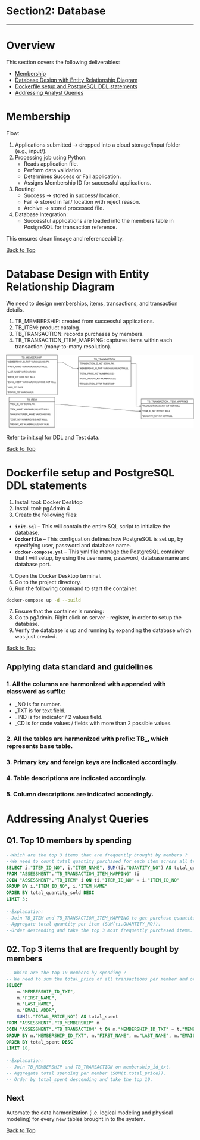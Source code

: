 # Section2: Database
---

# Overview
This section covers the following deliverables:
- [Membership](#membership)
- [Database Design with Entity Relationship Diagram](#database_design_with_entity_relationship_diagram)
- [Dockerfile setup and PostgreSQL DDL statements](#dockerfile_setup_and_postgresql_ddl_statements)
- [Addressing Analyst Queries](#addressing_analyst_queries)

# Membership
Flow:
1. Applications submitted → dropped into a cloud storage/input folder (e.g., input/).
2. Processing job using Python:
	- Reads application file.
	- Perform data validation.
	- Determines Success or Fail application.
	- Assigns Membership ID for successful applications.
4. Routing:
	- Success → stored in success/ location.
	- Fail → stored in fail/ location with reject reason.
	- Archive -> stored processed file.
5. Database Integration:
	- Successful applications are loaded into the members table in PostgreSQL for transaction reference.

This ensures clean lineage and referenceability.

[Back to Top](#overview)

# Database Design with Entity Relationship Diagram

We need to design memberships, items, transactions, and transaction details.
1. TB_MEMBERSHIP: created from successful applications.
2. TB_ITEM: product catalog.
3. TB_TRANSACTION: records purchases by members.
4. TB_TRANSACTION_ITEM_MAPPING: captures items within each transaction (many-to-many resolution).

![view here](ERD.png)

Refer to init.sql for DDL and Test data.

[Back to Top](#overview)

# Dockerfile setup and PostgreSQL DDL statements
1. Install tool: Docker Desktop
2. Install tool: pgAdmin 4
3. Create the following files:
- **`init.sql`** – This will contain the entire SQL script to initialize the database.
- **`Dockerfile`** – This configuation defines how PostgreSQL is set up, by specifying user, password and database name.
- **`docker-compose.yml`** – This yml file manage the PostgreSQL container that I will setup, by using the username, password, database name and database port.
4. Open the Docker Desktop terminal.
5. Go to the project directory.
6. Run the following command to start the container:
```bash
docker-compose up -d --build
```
7. Ensure that the container is running:
8. Go to pgAdmin. Right click on server - register, in order to setup the database.
9. Verify the database is up and running by expanding the database which was just created.

[Back to Top](#overview)

## Applying data standard and guidelines
### 1. All the columns are harmonized with appended with classword as suffix:
- _NO is for number.
- _TXT is for text field.
- _IND is for indicator / 2 values field.
- _CD is for code values / fields with more than 2 possible values.
			
### 2. All the tables are harmonized with prefix: TB_, which represents base table.
### 3. Primary key and foreign keys are indicated accordingly.
### 4. Table descriptions are indicated accordingly.
### 5. Column descriptions are indicated accordingly.

# Addressing Analyst Queries
## Q1. Top 10 members by spending
~~~~sql
--Which are the top 3 items that are frequently brought by members ?
--We need to count total quantity purchased for each item across all transactions:
SELECT i."ITEM_ID_NO", i."ITEM_NAME", SUM(ti."QUANTITY_NO") AS total_quantity_sold
FROM "ASSESSMENT"."TB_TRANSACTION_ITEM_MAPPING" ti
JOIN "ASSESSMENT"."TB_ITEM" i ON ti."ITEM_ID_NO" = i."ITEM_ID_NO"
GROUP BY i."ITEM_ID_NO", i."ITEM_NAME"
ORDER BY total_quantity_sold DESC
LIMIT 3;

--Explanation:
--Join TB_ITEM and TB_TRANSACTION_ITEM_MAPPING to get purchase quantities.
--Aggregate total quantity per item (SUM(ti.QUANTITY_NO)).
--Order descending and take the top 3 most frequently purchased items.
~~~~

## Q2. Top 3 items that are frequently bought by members
~~~~sql
-- Which are the top 10 members by spending ?
-- We need to sum the total_price of all transactions per member and order by spending descending:
SELECT 
    m."MEMBERSHIP_ID_TXT",
    m."FIRST_NAME",
    m."LAST_NAME",
    m."EMAIL_ADDR",
    SUM(t."TOTAL_PRICE_NO") AS total_spent
FROM "ASSESSMENT"."TB_MEMBERSHIP" m
JOIN "ASSESSMENT"."TB_TRANSACTION" t ON m."MEMBERSHIP_ID_TXT" = t."MEMBERSHIP_ID_TXT"
GROUP BY m."MEMBERSHIP_ID_TXT", m."FIRST_NAME", m."LAST_NAME", m."EMAIL_ADDR"
ORDER BY total_spent DESC
LIMIT 10;

--Explanation:
-- Join TB_MEMBERSHIP and TB_TRANSACTION on membership_id_txt.
-- Aggregate total spending per member (SUM(t.total_price)).
-- Order by total_spent descending and take the top 10.
~~~~

## Next
Automate the data harmonization (i.e. logical modeling and physical modeling) for every new tables brought in to the system.

[Back to Top](#overview)